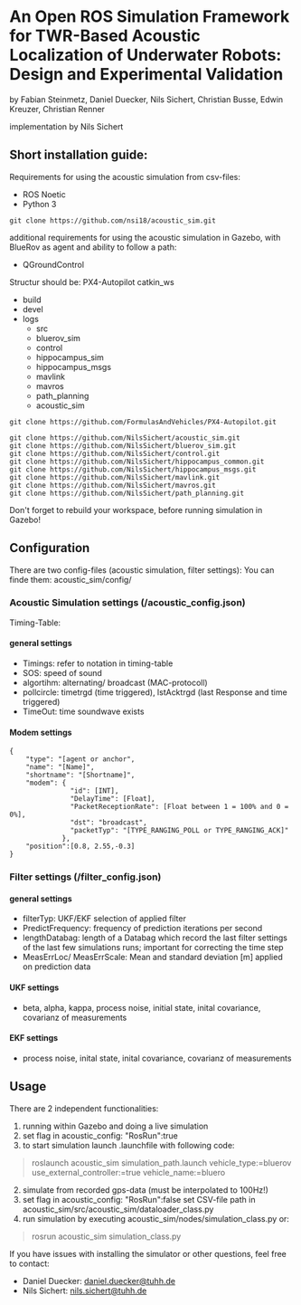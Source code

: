 # An Open ROS Simulation Framework for TWR-Based Acoustic Localization of Underwater Robots: Design and Experimental Validation
by Fabian Steinmetz, Daniel Duecker, Nils Sichert, Christian Busse, Edwin Kreuzer, Christian Renner

implementation by Nils Sichert

## Short installation guide:

Requirements for using the acoustic simulation from csv-files:
- ROS Noetic
- Python 3

      
```
git clone https://github.com/nsi18/acoustic_sim.git
```
additional requirements for using the acoustic simulation in Gazebo, with BlueRov as agent and ability to follow a path:
- QGroundControl

Structur should be:
PX4-Autopilot
catkin_ws
- build
- devel
- logs
  - src
  - bluerov_sim
  - control
  - hippocampus_sim
  - hippocampus_msgs
  - mavlink
  - mavros
  - path_planning
  - acoustic_sim
```
git clone https://github.com/FormulasAndVehicles/PX4-Autopilot.git
```
```
git clone https://github.com/NilsSichert/acoustic_sim.git
git clone https://github.com/NilsSichert/bluerov_sim.git
git clone https://github.com/NilsSichert/control.git
git clone https://github.com/NilsSichert/hippocampus_common.git
git clone https://github.com/NilsSichert/hippocampus_msgs.git
git clone https://github.com/NilsSichert/mavlink.git
git clone https://github.com/NilsSichert/mavros.git
git clone https://github.com/NilsSichert/path_planning.git
```

Don't forget to rebuild your workspace, before running simulation in Gazebo!

## Configuration
There are two config-files (acoustic simulation, filter settings):
You can finde them: acoustic_sim/config/

### Acoustic Simulation settings (/acoustic_config.json)
Timing-Table:

#### general settings
- Timings: refer to notation in timing-table
- SOS: speed of sound
- algortihm: alternating/ broadcast (MAC-protocoll)
- pollcircle: timetrgd (time triggered), lstAcktrgd (last Response and time triggered)
- TimeOut: time soundwave exists

#### Modem settings
```
{
    "type": "[agent or anchor",
    "name": "[Name]",
    "shortname": "[Shortname]",
    "modem": {
               "id": [INT],
               "DelayTime": [Float],
               "PacketReceptionRate": [Float between 1 = 100% and 0 = 0%],
               "dst": "broadcast",
               "packetTyp": "[TYPE_RANGING_POLL or TYPE_RANGING_ACK]"
             },
    "position":[0.8, 2.55,-0.3]        
}
```

### Filter settings (/filter_config.json)
#### general settings
- filterTyp: UKF/EKF selection of applied filter
- PredictFrequency: frequency of prediction iterations per second
- lengthDatabag: length of a Databag which record the last filter settings of the last few simulations runs; important for correcting the time step
- MeasErrLoc/ MeasErrScale: Mean and standard deviation [m] applied on prediction data

#### UKF settings
- beta, alpha, kappa, process noise, initial state, inital covariance, covarianz of measurements

#### EKF settings
- process noise, inital state, inital covariance, covarianz of measurements


## Usage
There are 2 independent functionalities:
1. running within Gazebo and doing a live simulation
  1. set flag in acoustic_config: "RosRun":true
  2. to start simulation launch .launchfile with following code:
  >roslaunch acoustic_sim simulation_path.launch vehicle_type:=bluerov use_external_controller:=true vehicle_name:=bluero
2. simulate from recorded gps-data (must be interpolated to 100Hz!)
  1. set flag in acoustic_config: "RosRun":false
  set CSV-file path in acoustic_sim/src/acoustic_sim/dataloader_class.py
  2. run simulation by executing acoustic_sim/nodes/simulation_class.py or:
  >rosrun acoustic_sim simulation_class.py

If you have issues with installing the simulator or other questions, feel free to contact:
- Daniel Duecker: daniel.duecker@tuhh.de
- Nils Sichert: nils.sichert@tuhh.de

